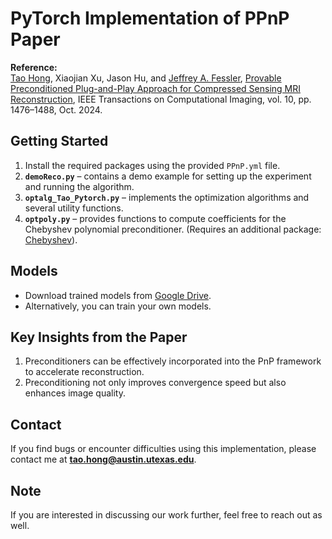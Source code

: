 # PyTorch Implementation of PPnP Paper

**Reference:**  
[Tao Hong](https://hongtao-argmin.github.io), Xiaojian Xu, Jason Hu, and [Jeffrey A. Fessler](https://web.eecs.umich.edu/~fessler/), [Provable Preconditioned Plug-and-Play Approach for Compressed Sensing MRI Reconstruction](https://arxiv.org/abs/2405.03854), IEEE Transactions on Computational Imaging, vol. 10, pp. 1476–1488, Oct. 2024.  

## Getting Started
1. Install the required packages using the provided `PPnP.yml` file.  
2. **`demoReco.py`** – contains a demo example for setting up the experiment and running the algorithm.  
3. **`optalg_Tao_Pytorch.py`** – implements the optimization algorithms and several utility functions.  
4. **`optpoly.py`** – provides functions to compute coefficients for the Chebyshev polynomial preconditioner. (Requires an additional package: [Chebyshev](https://github.com/mlazaric/Chebyshev)).  

## Models
- Download trained models from [Google Drive](https://drive.google.com/drive/folders/1QN7t0l3PnzHqvx9d-npONiF8Sz946Oi_?usp=share_link).  
- Alternatively, you can train your own models.  

## Key Insights from the Paper
1. Preconditioners can be effectively incorporated into the PnP framework to accelerate reconstruction.  
2. Preconditioning not only improves convergence speed but also enhances image quality.  

## Contact
If you find bugs or encounter difficulties using this implementation, please contact me at **tao.hong@austin.utexas.edu**.  

## Note
If you are interested in discussing our work further, feel free to reach out as well. 
